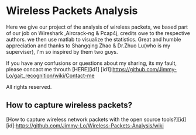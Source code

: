 # Wireless Packets Analysis
Here we give our project of the analysis of wireless packets, we based part of our job on Wireshark ,Aircrack-ng & Pcap4j, credits owe to the respective authors. 
we then use matlab to visualize the statistics. Great and humble appreciation and thanks to Shangqing Zhao & Dr.Zhuo Lu(who is my superviser), I'm so inspired by them two guys. 

If you have any confusions or questions about my sharing, its my fault, please concact me throuth [HERE][id1]
[id1]:https://github.com/Jimmy-Lo/gait_recognition/wiki/Contact-me  

All rights reserved.

## How to capture wireless packets?
[How to capture wireless network packets with the open source tools?][id]  
[id]:https://github.com/Jimmy-Lo/Wireless-Packets-Analysis/wiki
